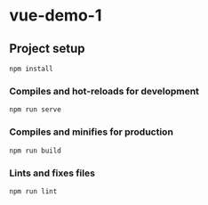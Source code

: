 <!--
 * @Author: Amero
 * @Date: 2022-01-11 21:30:34
 * @LastEditors: Amero
 * @LastEditTime: 2022-02-04 12:55:34
 * @FilePath: \vue-demo-1\README.md
-->
# vue-demo-1

## Project setup
```
npm install
```

### Compiles and hot-reloads for development
```
npm run serve
```

### Compiles and minifies for production
```
npm run build
```

### Lints and fixes files
```
npm run lint
```
